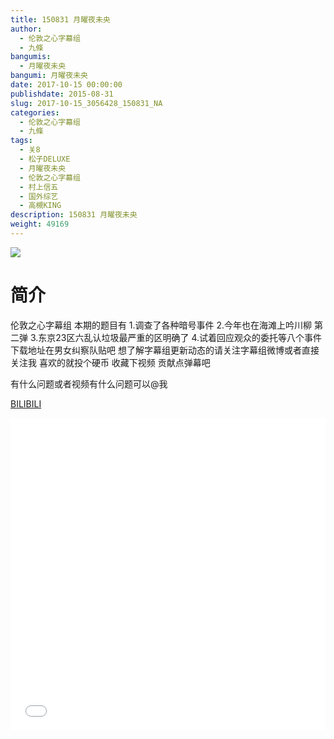 ```yaml
---
title: 150831 月曜夜未央
author: 
  - 伦敦之心字幕组
  - 九條
bangumis: 
  - 月曜夜未央
bangumi: 月曜夜未央
date: 2017-10-15 00:00:00
publishdate: 2015-08-31
slug: 2017-10-15_3056428_150831_NA
categories: 
  - 伦敦之心字幕组
  - 九條
tags: 
  - 关8
  - 松子DELUXE
  - 月曜夜未央
  - 伦敦之心字幕组
  - 村上信五
  - 国外综艺
  - 高槻KING
description: 150831 月曜夜未央
weight: 49169
---
```


![](https://i.imgur.com/jMCsDqk.jpg)

# 简介  
伦敦之心字幕组 本期的题目有 1.调查了各种暗号事件 2.今年也在海滩上吟川柳 第二弹 3.东京23区六乱认垃圾最严重的区明确了 4.试着回应观众的委托等八个事件 下载地址在男女纠察队贴吧 想了解字幕组更新动态的请关注字幕组微博或者直接关注我 喜欢的就投个硬币 收藏下视频 贡献点弹幕吧
有什么问题或者视频有什么问题可以@我

  [BILIBILI](https://www.bilibili.com/video/av3056428/)


  <iframe src="//www.bilibili.com/html/html5player.html?cid=4798033&aid=3056428" width="100%" height="500" frameborder="0" allowfullscreen="allowfullscreen"></iframe>
